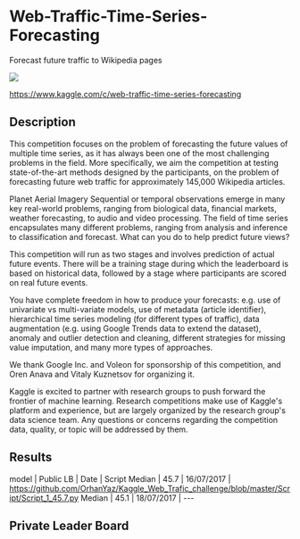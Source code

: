 # Web-Traffic-Time-Series-Forecasting
Forecast future traffic to Wikipedia pages

![](http://fr.cdn.v5.futura-sciences.com/buildsv6/images/wide1920/0/4/b/04b87e76cf_76307_math-canon-2030.jpg)

https://www.kaggle.com/c/web-traffic-time-series-forecasting

## Description
This competition focuses on the problem of forecasting the future values of multiple time series, as it has always been one of the most challenging problems in the field. More specifically, we aim the competition at testing state-of-the-art methods designed by the participants, on the problem of forecasting future web traffic for approximately 145,000 Wikipedia articles.

Planet Aerial Imagery
Sequential or temporal observations emerge in many key real-world problems, ranging from biological data, financial markets, weather forecasting, to audio and video processing. The field of time series encapsulates many different problems, ranging from analysis and inference to classification and forecast. What can you do to help predict future views?

This competition will run as two stages and involves prediction of actual future events. There will be a training stage during which the leaderboard is based on historical data, followed by a stage where participants are scored on real future events.

You have complete freedom in how to produce your forecasts: e.g. use of univariate vs multi-variate models, use of metadata (article identifier), hierarchical time series modeling (for different types of traffic), data augmentation (e.g. using Google Trends data to extend the dataset), anomaly and outlier detection and cleaning, different strategies for missing value imputation, and many more types of approaches.

We thank Google Inc. and Voleon for sponsorship of this competition, and Oren Anava and Vitaly Kuznetsov for organizing it.


Kaggle is excited to partner with research groups to push forward the frontier of machine learning. Research competitions make use of Kaggle's platform and experience, but are largely organized by the research group's data science team. Any questions or concerns regarding the competition data, quality, or topic will be addressed by them.


## Results

model | Public LB | Date | Script
Median | 45.7 | 16/07/2017 | https://github.com/OrhanYaz/Kaggle_Web_Trafic_challenge/blob/master/Script/Script_1_45.7.py
Median | 45.1 | 18/07/2017 | ---


## Private Leader Board
